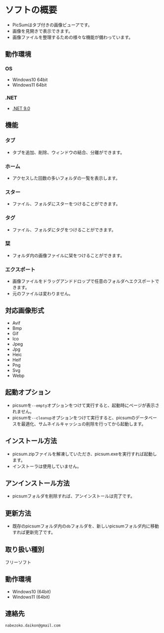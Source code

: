 # ソフトの概要
* PicSumはタブ付きの画像ビューアです。
* 画像を見開きで表示できます。
* 画像ファイルを整理するための様々な機能が備わっています。

## 動作環境
### OS
* Windows10 64bit
* Windows11 64bit
### .NET
* [.NET 9.0](https://dotnet.microsoft.com/ja-jp/download/dotnet/9.0)

## 機能
### タブ
* タブを追加、削除、ウィンドウの結合、分離ができます。
### ホーム
* アクセスした回数の多いフォルダの一覧を表示します。
### スター
* ファイル、フォルダにスターをつけることができます。
### タグ
* ファイル、フォルダにタグをつけることができます。
### 栞 
* フォルダ内の画像ファイルに栞をつけることができます。
### エクスポート
* 画像ファイルをドラッグアンドドロップで任意のフォルダへエクスポートできます。
* 元のファイルは変わりません。

## 対応画像形式
* Avif
* Bmp
* Gif
* Ico
* Jpeg
* Jpg
* Heic
* Heif
* Png
* Svg
* Webp

## 起動オプション
* picsumを`--empty`オプションをつけて実行すると、起動時にページが表示されません。
* picsumを`--cleanup`オプションをつけて実行すると、picsumのデータベースを最適化、サムネイルキャッシュの削除を行ってから起動します。

## インストール方法
* picsum.zipファイルを解凍していただき、picsum.exeを実行すれば起動します。
* インストーラは使用していません。

## アンインストール方法
* picsumフォルダを削除すれば、アンインストールは完了です。

## 更新方法
* 既存のpicsumフォルダ内の`db`フォルダを、新しいpicsumフォルダ内に移動すれば更新完了です。

## 取り扱い種別
フリーソフト

## 動作環境
* Windows10 (64bit)
* Windows11 (64bit)

## 連絡先
`nabezoko.daikon@gmail.com`
